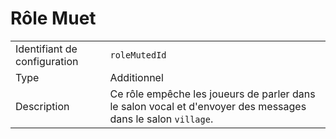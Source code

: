 # Rôle Muet

|                              |                                                                                                              |
| ---------------------------- | ------------------------------------------------------------------------------------------------------------ |
| Identifiant de configuration | `roleMutedId`                                                                                                |
| Type                         | Additionnel                                                                                                  |
| Description                  | Ce rôle empêche les joueurs de parler dans le salon vocal et d'envoyer des messages dans le salon `village`. |
